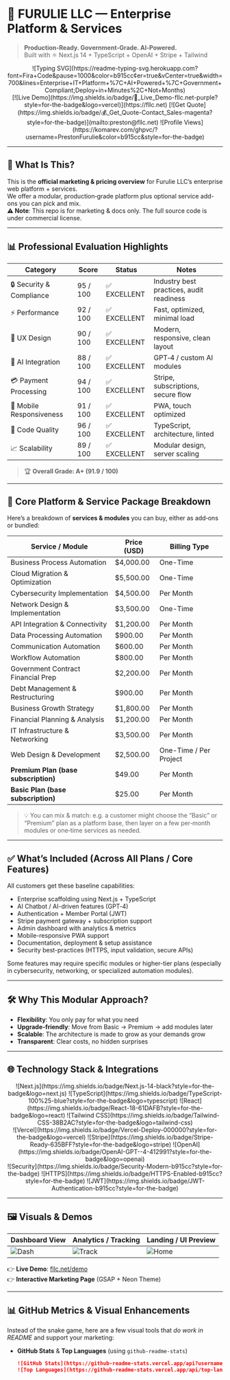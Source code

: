 # 🚀 FURULIE LLC — Enterprise Platform & Services

> **Production‑Ready. Government‑Grade. AI‑Powered.**  
> Built with ⚛️ Next.js 14 + TypeScript + OpenAI + Stripe + Tailwind  


<div align="center">
  ![Typing SVG](https://readme-typing-svg.herokuapp.com?font=Fira+Code&pause=1000&color=b915cc&center=true&vCenter=true&width=700&lines=Enterprise+IT+Platform+%7C+AI+Powered+%7C+Government+Compliant;Deploy+in+Minutes%2C+Not+Months)
  <br/>
  [![Live Demo](https://img.shields.io/badge/🚀_Live_Demo-fllc.net-purple?style=for-the-badge&logo=vercel)](https://fllc.net)  
  [![Get Quote](https://img.shields.io/badge/💰_Get_Quote-Contact_Sales-magenta?style=for-the-badge)](mailto:preston@fllc.net)  
  ![Profile Views](https://komarev.com/ghpvc/?username=PrestonFurulie&color=b915cc&style=for-the-badge)
</div>

---

## 🎯 What Is This?

This is the **official marketing & pricing overview** for Furulie LLC’s enterprise web platform + services.  
We offer a modular, production‑grade platform plus optional service add-ons you can pick and mix.  
**⚠️ Note**: This repo is for marketing & docs only. The full source code is under commercial license.

---

## 📊 Professional Evaluation Highlights

| Category                 | Score   | Status       | Notes                             |
|--------------------------|---------|--------------|-----------------------------------|
| 🔒 Security & Compliance | 95 / 100 | ✅ EXCELLENT  | Industry best practices, audit readiness |
| ⚡ Performance           | 92 / 100 | ✅ EXCELLENT  | Fast, optimized, minimal load     |
| 🎨 UX Design             | 90 / 100 | ✅ EXCELLENT  | Modern, responsive, clean layout  |
| 🤖 AI Integration        | 88 / 100 | ✅ EXCELLENT  | GPT‑4 / custom AI modules         |
| 💳 Payment Processing    | 94 / 100 | ✅ EXCELLENT  | Stripe, subscriptions, secure flow |
| 📱 Mobile Responsiveness | 91 / 100 | ✅ EXCELLENT  | PWA, touch optimized              |
| 🔧 Code Quality           | 96 / 100 | ✅ EXCELLENT  | TypeScript, architecture, linted  |
| 📈 Scalability            | 89 / 100 | ✅ EXCELLENT  | Modular design, server scaling    |

> 🏆 **Overall Grade: A+ (91.9 / 100)**  

---

## 🔧 Core Platform & Service Package Breakdown

Here’s a breakdown of **services & modules** you can buy, either as add‑ons or bundled:

| Service / Module                         | Price (USD)       | Billing Type     |
|------------------------------------------|-------------------|------------------|
| Business Process Automation              | $4,000.00         | One-Time         |
| Cloud Migration & Optimization            | $5,500.00         | One-Time         |
| Cybersecurity Implementation             | $4,500.00         | Per Month        |
| Network Design & Implementation           | $3,500.00         | One-Time         |
| API Integration & Connectivity           | $1,200.00         | Per Month        |
| Data Processing Automation                | $900.00           | Per Month        |
| Communication Automation                 | $600.00           | Per Month        |
| Workflow Automation                       | $800.00           | Per Month        |
| Government Contract Financial Prep        | $2,200.00         | Per Month        |
| Debt Management & Restructuring           | $900.00           | Per Month        |
| Business Growth Strategy                  | $1,800.00         | Per Month        |
| Financial Planning & Analysis              | $1,200.00         | Per Month        |
| IT Infrastructure & Networking             | $3,500.00         | Per Month        |
| Web Design & Development                   | $2,500.00         | One-Time / Per Project |
| **Premium Plan (base subscription)**       | $49.00            | Per Month        |
| **Basic Plan (base subscription)**         | $25.00            | Per Month        |

> 💡 You can mix & match: e.g. a customer might choose the “Basic” or “Premium” plan as a platform base, then layer on a few per‑month modules or one‑time services as needed.

---

## ✅ What’s Included (Across All Plans / Core Features)

All customers get these baseline capabilities:

- Enterprise scaffolding using Next.js + TypeScript  
- AI Chatbot / AI-driven features (GPT‑4)  
- Authentication + Member Portal (JWT)  
- Stripe payment gateway + subscription support  
- Admin dashboard with analytics & metrics  
- Mobile-responsive PWA support  
- Documentation, deployment & setup assistance  
- Security best-practices (HTTPS, input validation, secure APIs)

Some features may require specific modules or higher-tier plans (especially in cybersecurity, networking, or specialized automation modules).

---

## 🛠️ Why This Modular Approach?

- **Flexibility**: You only pay for what you need  
- **Upgrade-friendly**: Move from Basic → Premium → add modules later  
- **Scalable**: The architecture is made to grow as your demands grow  
- **Transparent**: Clear costs, no hidden surprises  

---

## 🌐 Technology Stack & Integrations

<div align="center">
  ![Next.js](https://img.shields.io/badge/Next.js-14-black?style=for-the-badge&logo=next.js)
  ![TypeScript](https://img.shields.io/badge/TypeScript-100%25-blue?style=for-the-badge&logo=typescript)
  ![React](https://img.shields.io/badge/React-18-61DAFB?style=for-the-badge&logo=react)
  ![Tailwind CSS](https://img.shields.io/badge/Tailwind-CSS-38B2AC?style=for-the-badge&logo=tailwind-css)
  <br/>
  ![Vercel](https://img.shields.io/badge/Vercel-Deploy-000000?style=for-the-badge&logo=vercel)
  ![Stripe](https://img.shields.io/badge/Stripe-Ready-635BFF?style=for-the-badge&logo=stripe)
  ![OpenAI](https://img.shields.io/badge/OpenAI-GPT--4-412991?style=for-the-badge&logo=openai)
  <br/>
  ![Security](https://img.shields.io/badge/Security-Modern-b915cc?style=for-the-badge)
  ![HTTPS](https://img.shields.io/badge/HTTPS-Enabled-b915cc?style=for-the-badge)
  ![JWT](https://img.shields.io/badge/JWT-Authentication-b915cc?style=for-the-badge)
</div>

---

## 🖼️ Visuals & Demos

| Dashboard View | Analytics / Tracking | Landing / UI Preview |
|----------------|-----------------------|------------------------|
| ![Dash](screenshots/INTEL.PNG) | ![Track](screenshots/TRACKING.PNG) | ![Home](screenshots/HOMEpage.PNG) |

👉 **Live Demo**: [fllc.net/demo](https://fllc.net/demo)  
👉 **Interactive Marketing Page** (GSAP + Neon Theme)  

---

## 📊 GitHub Metrics & Visual Enhancements

Instead of the snake game, here are a few visual tools that *do work in README* and support your marketing:

- **GitHub Stats** & **Top Languages** (using `github-readme-stats`)  
  ```md
  ![GitHub Stats](https://github-readme-stats.vercel.app/api?username=PrestonFurulie&show_icons=true&theme=tokyonight&hide_border=true)
  ![Top Languages](https://github-readme-stats.vercel.app/api/top-langs/?username=PrestonFurulie&layout=compact&theme=tokyonight)
